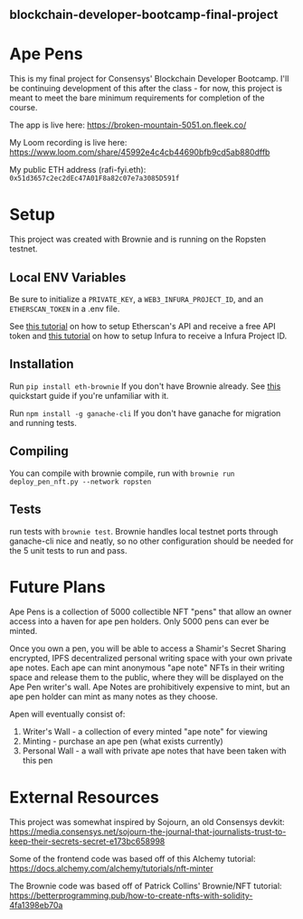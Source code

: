## blockchain-developer-bootcamp-final-project
# Ape Pens
This is my final project for Consensys' Blockchain Developer Bootcamp. I'll be continuing development of this after the class - for now, this project is meant to meet the bare minimum requirements for completion of the course.

The app is live here: https://broken-mountain-5051.on.fleek.co/

My Loom recording is live here: https://www.loom.com/share/45992e4c4cb44690bfb9cd5ab880dffb

My public ETH address (rafi-fyi.eth): ```0x51d3657c2ec2dEc47A01F8a82c07e7a3085D591f```

# Setup
This project was created with Brownie and is running on the Ropsten testnet.

## Local ENV Variables
Be sure to initialize  a ```PRIVATE_KEY```, a ```WEB3_INFURA_PROJECT_ID```, and an ```ETHERSCAN_TOKEN``` in a .env file.

See [this tutorial](https://ledumjg.medium.com/detailed-guide-on-etherscan-ethereum-developers-apis-5e12934f728a) on how to setup Etherscan's API and receive a free API token and [this tutorial](https://blog.infura.io/getting-started-with-infura-28e41844cc89/) on how to setup Infura to receive a Infura Project ID.

## Installation
Run
```pip install eth-brownie```
If you don't have Brownie already. See [this](https://eth-brownie.readthedocs.io/en/stable/quickstart.html) quickstart guide if you're unfamiliar with it.

Run
```npm install -g ganache-cli```
If you don't have ganache for migration and running tests.

## Compiling
You can compile with brownie compile, run with 
```brownie run deploy_pen_nft.py --network ropsten```

## Tests
run tests with 
```brownie test```. Brownie handles local testnet ports through ganache-cli nice and neatly, so no other configuration should be needed for the 5 unit tests to run and pass.

# Future Plans
Ape Pens is a collection of 5000 collectible NFT "pens" that allow an owner access into a haven for ape pen holders. Only 5000 pens can ever be minted.

Once you own a pen, you will be able to access a Shamir's Secret Sharing encrypted, IPFS decentralized personal writing space with your own private ape notes.
Each ape can mint anonymous "ape note" NFTs in their writing space and release them to the public, where they will be displayed on the Ape Pen writer's wall. Ape Notes are prohibitively expensive to mint, but an ape pen holder can mint as many notes as they choose.

Apen will eventually consist of:
1. Writer's Wall - a collection of every minted "ape note" for viewing
2. Minting - purchase an ape pen (what exists currently)
3. Personal Wall - a wall with private ape notes that have been taken with this pen

# External Resources   
This project was somewhat inspired by Sojourn, an old Consensys devkit: https://media.consensys.net/sojourn-the-journal-that-journalists-trust-to-keep-their-secrets-secret-e173bc658998

Some of the frontend code was based off of this Alchemy tutorial:
https://docs.alchemy.com/alchemy/tutorials/nft-minter

The Brownie code was based off of Patrick Collins' Brownie/NFT tutorial:
https://betterprogramming.pub/how-to-create-nfts-with-solidity-4fa1398eb70a

